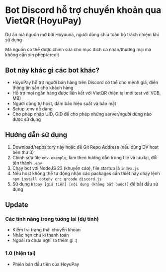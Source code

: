 # Bot Discord hỗ trợ chuyển khoản qua VietQR (HoyuPay)

Dự án mã nguồn mở bởi Hoyuuna, người dùng chịu toàn bộ trách nhiệm khi sử dụng

Mã nguồn có thể được chỉnh sửa cho mục đích cá nhân/thương mại mà không cần xin phép/credit

## Bot này khác gì các bot khác?

- HoyuPay hỗ trợ người bán hàng trên Discord có thể cho mệnh giá, điền thông tin sẵn cho khách hàng
- Hỗ trợ mọi ngân hàng được liên kết với VietQR (hiện tại mới test với VCB, MB)
- Người dùng tự host, đảm bảo hiệu suất và bảo mật
- Setup .env dễ dàng
- Cho phép nhập UID, GID để cho phép những server/người dùng nào được sử dụng

## Hướng dẫn sử dụng

1. Download/repository này hoặc để Git Repo Address (nếu dùng DV host bên thứ 3)
2. Chỉnh sửa file `env.example`, làm theo hướng dẫn trong file và lưu lại, đổi tên thành `.env`
3. Chạy bot với NodeJS 23 (khuyến cáo), file startup là `index.js`
4. Nếu host không thể tự động nhận các packages cần thiết hãy chạy lệnh `npm install dotenv crc qrcode discord.js`
5. Sử dụng `h!pay [giá tiền] [nội dung (không bắt buộc)]` để bắt đầu sử dụng

## Update

### Các tính năng trong tương lai (dự tính)

- Kiểm tra trạng thái chuyển khoản
- Nhắc hẹn chu kì thanh toán
- Ngoài ra chưa nghĩ ra thêm gì :)

### 1.0 (hiện tại)

- Phiên bản đầu tiên của HoyuPay
